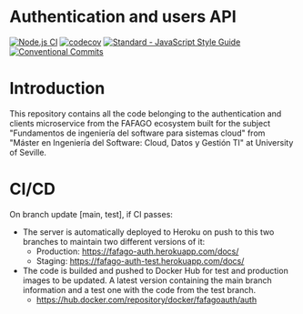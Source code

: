 # Authentication and users API

[![Node.js CI](https://github.com/fafagorg/auth/workflows/Node.js%20CI/badge.svg?branch=main)](https://github.com/fafagorg/auth/actions)
[![codecov](https://codecov.io/gh/fafagorg/auth/branch/main/graph/badge.svg?token=P0V93GNQJI)](https://codecov.io/gh/fafagorg/auth)
<a href="https://standardjs.com"><img src="https://img.shields.io/badge/code_style-semistandard-brightgreen.svg" alt="Standard - JavaScript Style Guide"></a>
[![Conventional Commits](https://img.shields.io/badge/Conventional%20Commits-1.0.0-yellow.svg)](https://conventionalcommits.org)


# Introduction

This repository contains all the code belonging to the authentication and clients microservice from the FAFAGO ecosystem built for the subject "Fundamentos de ingeniería del software para sistemas cloud" from "Máster en Ingeniería del Software: Cloud, Datos y Gestión TI" at University of Seville.


# CI/CD

On branch update [main, test], if CI passes:
- The server is automatically deployed to Heroku on push to this two branches to maintain two different versions of it:
    - Production: https://fafago-auth.herokuapp.com/docs/
    - Staging: https://fafago-auth-test.herokuapp.com/docs/
- The code is builded and pushed to Docker Hub for test and production images to be updated. A latest version containing the main branch information and a test one with the code from the test branch.
    - https://hub.docker.com/repository/docker/fafagoauth/auth